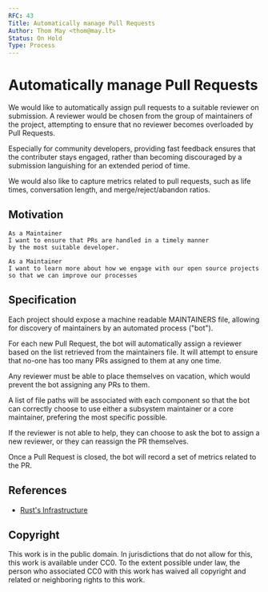 ```yaml
---
RFC: 43
Title: Automatically manage Pull Requests
Author: Thom May <thom@may.lt>
Status: On Hold
Type: Process
---
```


# Automatically manage Pull Requests

We would like to automatically assign pull requests to
a suitable reviewer on submission. A reviewer would be chosen from the
group of maintainers of the project, attempting to ensure that no
reviewer becomes overloaded by Pull Requests.

Especially for community developers, providing fast feedback ensures
that the contributer stays engaged, rather than becoming discouraged by
a submission languishing for an extended period of time.

We would also like to capture metrics related to pull requests, such as
life times, conversation length, and merge/reject/abandon ratios.

## Motivation

    As a Maintainer
    I want to ensure that PRs are handled in a timely manner
    by the most suitable developer.

    As a Maintainer
    I want to learn more about how we engage with our open source projects
    so that we can improve our processes

## Specification

Each project should expose a machine readable MAINTAINERS file, allowing
for discovery of maintainers by an automated process ("bot").

For each new Pull Request, the bot will automatically assign a reviewer
based on the list retrieved from the maintainers file. It will attempt
to ensure that no-one has too many PRs assigned to them at any one time.

Any reviewer must be able to place themselves on vacation, which
would prevent the bot assigning any PRs to them.

A list of file paths will be associated with each component so that the
bot can correctly choose to use either a subsystem maintainer or a core
maintainer, prefering the most specific possible.

If the reviewer is not able to help, they can choose to ask the bot to
assign a new reviewer, or they can reassign the PR themselves.

Once a Pull Request is closed, the bot will record a set of metrics
related to the PR.

## References

* [Rust's Infrastructure](http://huonw.github.io/blog/2015/03/rust-infrastructure-can-be-your-infrastructure/)

## Copyright

This work is in the public domain. In jurisdictions that do not allow for this,
this work is available under CC0. To the extent possible under law, the person
who associated CC0 with this work has waived all copyright and related or
neighboring rights to this work.
